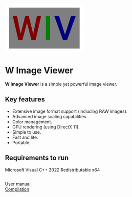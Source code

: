 ![](logo.png)

# W Image Viewer

**W Image Viewer** is a simple yet powerful image viewer.

## Key features

- Extensive image format support (including RAW images).
- Advanced image scaling capabilities.
- Color management.
- GPU rendering (using DirectX 11).
- Simple to use.
- Fast and lite.
- Portable.

## Requirements to run

Microsoft Visual C++ 2022 Redistributable x64

## 

[User manual](MANUAL.md)  
[Compilation](COMPILE.md)